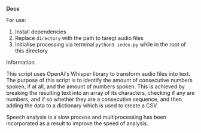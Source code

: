 **Docs**

For use:

1. Install dependencies
2. Replace `directory` with the path to taregt audio files
3. Initialise processing via terminal `python3 index.py` while in the root of this directory

Information

This script uses OpenAi's Whisper library to transform audio files into text. The purpose of this script is to identify the amount of consecutive numbers spoken, if at all, and the amount of numbers spoken. This is achieved by breaking the resulting text into an array of its characters, checking if any are numbers, and if so whether they are a consecutive sequence, and then adding the data to a dictionary which is used to create a CSV.

Speech analysis is a slow process and multiprocessing has been incorporated as a result to improve the speed of analysis.
